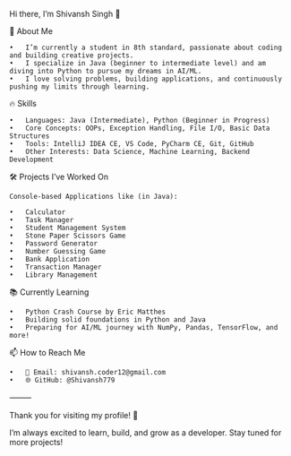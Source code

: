Hi there, I’m Shivansh Singh 👋

🚀 About Me

	•	I’m currently a student in 8th standard, passionate about coding and building creative projects.
	•	I specialize in Java (beginner to intermediate level) and am diving into Python to pursue my dreams in AI/ML.
	•	I love solving problems, building applications, and continuously pushing my limits through learning.

🔥 Skills

	•	Languages: Java (Intermediate), Python (Beginner in Progress)
	•	Core Concepts: OOPs, Exception Handling, File I/O, Basic Data Structures
	•	Tools: IntelliJ IDEA CE, VS Code, PyCharm CE, Git, GitHub
	•	Other Interests: Data Science, Machine Learning, Backend Development

🛠️ Projects I’ve Worked On

	Console-based Applications like (in Java):
 
	•	Calculator
	•	Task Manager
	•	Student Management System
	•	Stone Paper Scissors Game
	•	Password Generator
	•	Number Guessing Game
	•	Bank Application
	•	Transaction Manager
 	•	Library Management

📚 Currently Learning

	•	Python Crash Course by Eric Matthes
	•	Building solid foundations in Python and Java
	•	Preparing for AI/ML journey with NumPy, Pandas, TensorFlow, and more!

📫 How to Reach Me

	•	📩 Email: shivansh.coder12@gmail.com
	•	🌐 GitHub: @Shivansh779

⸻

Thank you for visiting my profile! 🚀

I’m always excited to learn, build, and grow as a developer. Stay tuned for more projects!
